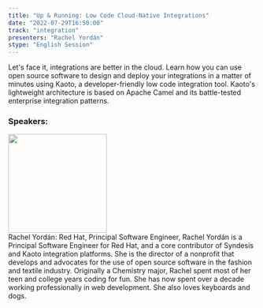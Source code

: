 ```yaml
---
title: "Up & Running: Low Code Cloud-Native Integrations"
date: "2022-07-29T16:50:00"
track: "integration"
presenters: "Rachel Yordán"
stype: "English Session"
---
```

Let's face it, integrations are better in the cloud. Learn how you can use open source software to design and deploy your integrations in a matter of minutes using Kaoto, a developer-friendly low code integration tool. Kaoto's lightweight architecture is based on Apache Camel and its battle-tested enterprise integration patterns.
 ### Speakers: 
 <img src="images/speaker/1229.png" width="200" /><br>Rachel Yordán: Red Hat, Principal Software Engineer, Rachel Yordán is a Principal Software Engineer for Red Hat, and a core contributor of Syndesis and Kaoto integration platforms. She is the director of a nonprofit that develops and advocates for the use of open source software in the fashion and textile industry. Originally a Chemistry major, Rachel spent most of her teen and college years coding for fun. She has now spent over a decade working professionally in web development. She also loves keyboards and dogs.

 